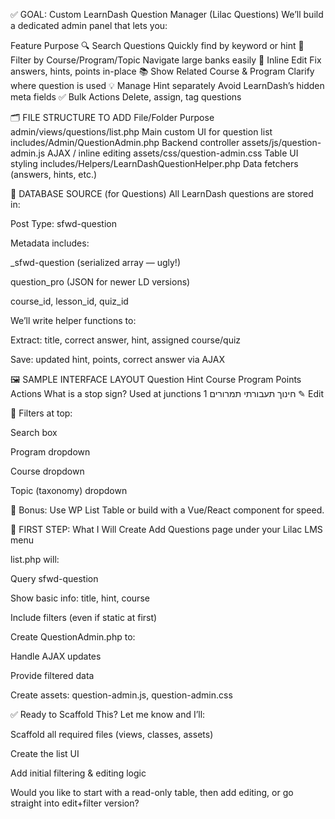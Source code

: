 ✅ GOAL: Custom LearnDash Question Manager (Lilac Questions)
We’ll build a dedicated admin panel that lets you:

Feature	Purpose
🔍 Search Questions	Quickly find by keyword or hint
🎯 Filter by Course/Program/Topic	Navigate large banks easily
📝 Inline Edit	Fix answers, hints, points in-place
📚 Show Related Course & Program	Clarify where question is used
💡 Manage Hint separately	Avoid LearnDash’s hidden meta fields
✅ Bulk Actions	Delete, assign, tag questions

🗂️ FILE STRUCTURE TO ADD
File/Folder	Purpose
admin/views/questions/list.php	Main custom UI for question list
includes/Admin/QuestionAdmin.php	Backend controller
assets/js/question-admin.js	AJAX / inline editing
assets/css/question-admin.css	Table UI styling
includes/Helpers/LearnDashQuestionHelper.php	Data fetchers (answers, hints, etc.)

🧠 DATABASE SOURCE (for Questions)
All LearnDash questions are stored in:

Post Type: sfwd-question

Metadata includes:

_sfwd-question (serialized array — ugly!)

question_pro (JSON for newer LD versions)

course_id, lesson_id, quiz_id

We’ll write helper functions to:

Extract: title, correct answer, hint, assigned course/quiz

Save: updated hint, points, correct answer via AJAX

🖼️ SAMPLE INTERFACE LAYOUT
Question	Hint	Course	Program	Points	Actions
What is a stop sign?	Used at junctions	חינוך תעבורתי	תמרורים	1	✎ Edit

🔘 Filters at top:

Search box

Program dropdown

Course dropdown

Topic (taxonomy) dropdown

🧩 Bonus: Use WP List Table or build with a Vue/React component for speed.

🔧 FIRST STEP: What I Will Create
Add Questions page under your Lilac LMS menu

list.php will:

Query sfwd-question

Show basic info: title, hint, course

Include filters (even if static at first)

Create QuestionAdmin.php to:

Handle AJAX updates

Provide filtered data

Create assets: question-admin.js, question-admin.css

✅ Ready to Scaffold This?
Let me know and I’ll:

Scaffold all required files (views, classes, assets)

Create the list UI

Add initial filtering & editing logic

Would you like to start with a read-only table, then add editing, or go straight into edit+filter version?